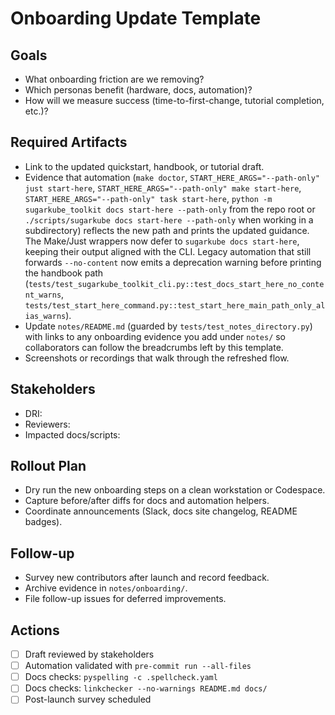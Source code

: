 # Onboarding Update Template

## Goals
- What onboarding friction are we removing?
- Which personas benefit (hardware, docs, automation)?
- How will we measure success (time-to-first-change, tutorial completion, etc.)?

## Required Artifacts
- Link to the updated quickstart, handbook, or tutorial draft.
- Evidence that automation (`make doctor`, `START_HERE_ARGS="--path-only" just start-here`,
  `START_HERE_ARGS="--path-only" make start-here`,
  `START_HERE_ARGS="--path-only" task start-here`,
  `python -m sugarkube_toolkit docs start-here --path-only` from the repo root or
  `./scripts/sugarkube docs start-here --path-only` when working in a subdirectory)
  reflects the new path and prints the updated guidance. The Make/Just wrappers now
  defer to `sugarkube docs start-here`, keeping their output aligned with the CLI. Legacy
  automation that still forwards `--no-content` now emits a deprecation warning before printing
  the handbook path (`tests/test_sugarkube_toolkit_cli.py::test_docs_start_here_no_content_warns`,
  `tests/test_start_here_command.py::test_start_here_main_path_only_alias_warns`).
- Update `notes/README.md` (guarded by `tests/test_notes_directory.py`) with links to
  any onboarding evidence you add under `notes/` so collaborators can follow the
  breadcrumbs left by this template.
- Screenshots or recordings that walk through the refreshed flow.

## Stakeholders
- DRI:
- Reviewers:
- Impacted docs/scripts:

## Rollout Plan
- Dry run the new onboarding steps on a clean workstation or Codespace.
- Capture before/after diffs for docs and automation helpers.
- Coordinate announcements (Slack, docs site changelog, README badges).

## Follow-up
- Survey new contributors after launch and record feedback.
- Archive evidence in `notes/onboarding/`.
- File follow-up issues for deferred improvements.

## Actions
- [ ] Draft reviewed by stakeholders
- [ ] Automation validated with `pre-commit run --all-files`
- [ ] Docs checks: `pyspelling -c .spellcheck.yaml`
- [ ] Docs checks: `linkchecker --no-warnings README.md docs/`
- [ ] Post-launch survey scheduled
